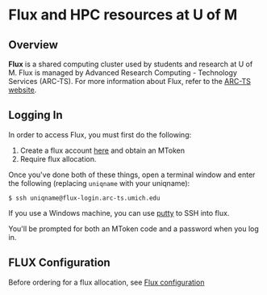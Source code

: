 # Flux and HPC resources at U of M

## Overview
__Flux__ is a shared computing cluster used by students and research at U of M. Flux is managed by Advanced Research Computing - Technology Services (ARC-TS). For more information about Flux, refer to the [ARC-TS website](http://arc-ts.umich.edu/resources/compute-resources/).

## Logging In

In order to access Flux, you must first do the following:

1. Create a flux account [here](https://arc-ts.umich.edu/fluxform/)
and obtain an MToken
2. Require flux allocation. 

Once you've done both of these things, open a terminal window and
enter the following (replacing `uniqname` with your uniqname):

```
$ ssh uniqname@flux-login.arc-ts.umich.edu
```

If you use a Windows machine, you can use
[putty](http://www.putty.org/) to SSH into flux.

You'll be prompted for both an MToken code and a password when you log
in.

## FLUX Configuration
Before ordering for a flux allocation, see [Flux configuration](http://arc-ts.umich.edu/flux/flux-configuration/)

